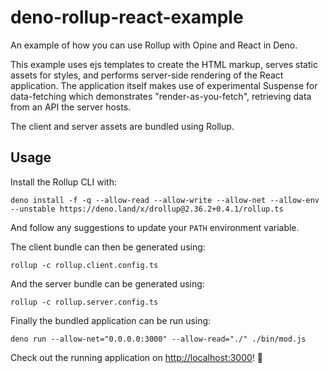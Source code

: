 # deno-rollup-react-example

An example of how you can use Rollup with Opine and React in Deno.

This example uses ejs templates to create the HTML markup, serves static assets for styles, and performs server-side rendering of the React application. The application itself makes use of experimental Suspense for data-fetching which demonstrates "render-as-you-fetch", retrieving data from an API the server hosts.

The client and server assets are bundled using Rollup.

## Usage

Install the Rollup CLI with:

```console
deno install -f -q --allow-read --allow-write --allow-net --allow-env --unstable https://deno.land/x/drollup@2.36.2+0.4.1/rollup.ts
```

And follow any suggestions to update your `PATH` environment variable.

The client bundle can then be generated using:

```console
rollup -c rollup.client.config.ts
```

And the server bundle can be generated using:

```console
rollup -c rollup.server.config.ts
```

Finally the bundled application can be run using:

```console
deno run --allow-net="0.0.0.0:3000" --allow-read="./" ./bin/mod.js
```

Check out the running application on <http://localhost:3000>! :tada:
